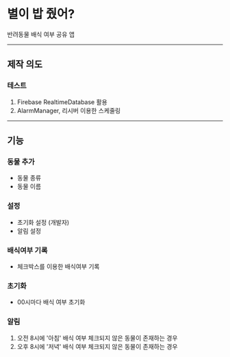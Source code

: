 # 별이 밥 줬어?

반려동물 배식 여부 공유 앱

___
## 제작 의도
### 테스트
1. Firebase RealtimeDatabase 활용
2. AlarmManager, 리시버 이용한 스케줄링
___

## 기능

### 동물 추가
  + 동물 종류
  + 동물 이름
### 설정
  + 초기화 설정 (개발자)
  + 알림 설정
### 배식여부 기록
  + 체크박스를 이용한 배식여부 기록
### 초기화
  + 00시마다 배식 여부 초기화
### 알림
  1. 오전 8시에 '아침' 배식 여부 체크되지 않은 동물이 존재하는 경우
  2. 오후 8시에 '저녁' 배식 여부 체크되지 않은 동물이 존재하는 경우

